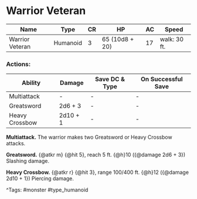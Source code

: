 # Warrior Veteran

| Name | Type | CR | HP | AC | Speed |
|------|------|----|----|----|-------|
| Warrior Veteran | Humanoid | 3 | 65 (10d8 + 20) | 17 | walk: 30 ft. |

### Actions:

| Ability | Damage | Save DC & Type | On Successful Save |
|---------|--------|----------------|--------------------|
| Multiattack | - | - | - |
| Greatsword | 2d6 + 3 | - | - |
| Heavy Crossbow | 2d10 + 1 | - | - |


**Multiattack.** The warrior makes two Greatsword or Heavy Crossbow attacks.

**Greatsword.** {@atkr m} {@hit 5}, reach 5 ft. {@h}10 ({@damage 2d6 + 3}) Slashing damage.

**Heavy Crossbow.** {@atkr r} {@hit 3}, range 100/400 ft. {@h}12 ({@damage 2d10 + 1}) Piercing damage.

^Tags: #monster #type_humanoid